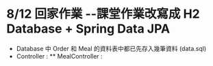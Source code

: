# 8/12 回家作業 --課堂作業改寫成 H2 Database + Spring Data JPA
* Database 中 Order 和 Meal 的資料表中都已先存入幾筆資料 (data.sql)
* Controller :
** MealController : 

